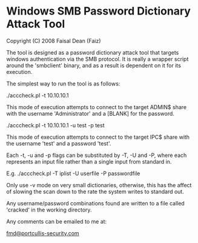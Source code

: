 # Windows SMB Password Dictionary Attack Tool
Copyright (C) 2008 Faisal Dean (Faiz)

The tool is designed as a password dictionary attack tool that targets windows authentication via the SMB protocol. It is really a wrapper script around the 'smbclient' binary, and as a result is dependent on it for its execution.

The simplest way to run the tool is as follows:

./acccheck.pl -t 10.10.10.1

This mode of execution attempts to connect to the target ADMIN$ share with the username 'Administrator' and a [BLANK] for the password.

./acccheck.pl -t 10.10.10.1 -u test -p test

This mode of execution attempts to connect to the target IPC$ share with the username 'test' and a password 'test'.

Each -t, -u and -p flags can be substituted by -T, -U and -P, where each represents an input file rather than a single input from standard in.

E.g.
./acccheck.pl -T iplist -U userfile -P passwordfile

Only use -v mode on very small dictionaries, otherwise, this has the affect of slowing the scan down to the rate the system writes to standard out.

Any username/password combinations found are written to a file called 'cracked' in the working directory.

Any comments can be emailed to me at:

fmd@portcullis-security.com
